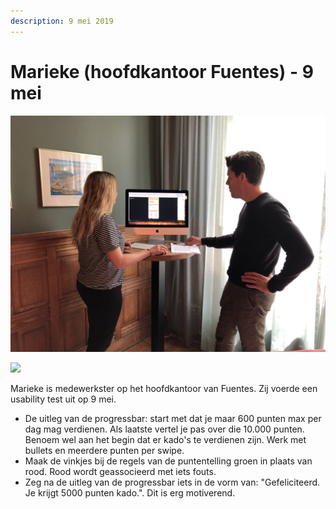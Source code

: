 ```yaml
---
description: 9 mei 2019
---
```


# Marieke \(hoofdkantoor Fuentes\) - 9 mei

![](../../../.gitbook/assets/img_0888.jpg)

![](../../../.gitbook/assets/image.png)

Marieke is medewerkster op het hoofdkantoor van Fuentes. Zij voerde een usability test uit op 9 mei. 

* De uitleg van de progressbar: start met dat je maar 600 punten max per dag mag verdienen. Als laatste vertel je pas over die 10.000 punten. Benoem wel aan het begin dat er kado's te verdienen zijn. Werk met bullets en meerdere punten per swipe. 
* Maak de vinkjes bij de regels van de puntentelling groen in plaats van rood. Rood wordt geassocieerd met iets fouts.
* Zeg na de uitleg van de progressbar iets in de vorm van: "Gefeliciteerd. Je krijgt 5000 punten kado.". Dit is erg motiverend.

